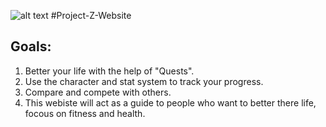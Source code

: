 ![alt text](https://github.com/kiroharth/Project-Z-Website.git/blob/main/Logo_White.png?raw=true)
#Project-Z-Website
## Goals:<br> 
1. Better your life with the help of "Quests".<br> 
2. Use the character and stat system to track your progress. <br>
3. Compare and compete with others.
4. This webiste will act as a guide to people who want to better there life, focous on fitness and health.


